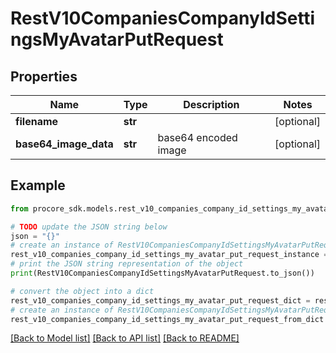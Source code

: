 # RestV10CompaniesCompanyIdSettingsMyAvatarPutRequest


## Properties

Name | Type | Description | Notes
------------ | ------------- | ------------- | -------------
**filename** | **str** |  | [optional] 
**base64_image_data** | **str** | base64 encoded image | [optional] 

## Example

```python
from procore_sdk.models.rest_v10_companies_company_id_settings_my_avatar_put_request import RestV10CompaniesCompanyIdSettingsMyAvatarPutRequest

# TODO update the JSON string below
json = "{}"
# create an instance of RestV10CompaniesCompanyIdSettingsMyAvatarPutRequest from a JSON string
rest_v10_companies_company_id_settings_my_avatar_put_request_instance = RestV10CompaniesCompanyIdSettingsMyAvatarPutRequest.from_json(json)
# print the JSON string representation of the object
print(RestV10CompaniesCompanyIdSettingsMyAvatarPutRequest.to_json())

# convert the object into a dict
rest_v10_companies_company_id_settings_my_avatar_put_request_dict = rest_v10_companies_company_id_settings_my_avatar_put_request_instance.to_dict()
# create an instance of RestV10CompaniesCompanyIdSettingsMyAvatarPutRequest from a dict
rest_v10_companies_company_id_settings_my_avatar_put_request_from_dict = RestV10CompaniesCompanyIdSettingsMyAvatarPutRequest.from_dict(rest_v10_companies_company_id_settings_my_avatar_put_request_dict)
```
[[Back to Model list]](../README.md#documentation-for-models) [[Back to API list]](../README.md#documentation-for-api-endpoints) [[Back to README]](../README.md)


